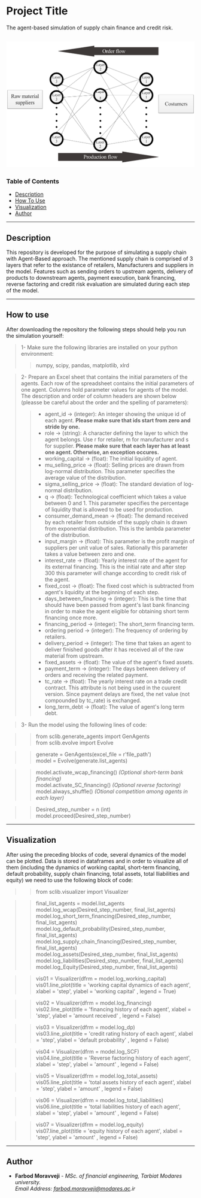 # Project Title

The agent-based simulation of supply chain finance and credit risk.

![3-layered supply chain](./charts/chart1.png)
---
### Table of Contents

- [Description](#description)
- [How To Use](#how_to_use)
- [Visualization](#visualizing)
- [Author](#author)

---
## Description

This repository is developed for the purpose of simulating a supply chain with
Agent-Based approach. The mentioned supply chain is comprised of 3 layers that
refer to the existance of retailers, Manufacturers and suppliers in the model.
Features such as sending orders to upstream agents, delivery of products to 
downstream agents, payment execution, bank financing, reverse factoring and 
credit risk evaluation are simulated during each step of the model.

---
## How to use

After downloading the repository the following steps should help you run the
simulation yourself:

> 1- Make sure the following libraries are installed on your python environment:
>> numpy, scipy, pandas, matplotlib, xlrd

> 2- Prepare an Excel sheet that contains the initial parameters of the agents. Each row of the spreadsheet contains the initial parameters of one agent. Columns hold parameter values for agents of the model. The description and order of column headers are shown below (pleasse be careful about the order and the spelling of parameters):
>> * agent_id -> (integer): An integer showing the unique id of each agent. **Please make sure that ids start from zero and stride by one.**
>> * role -> (string): A character defining the layer to which the agent belongs. Use r for retailer, m for manufacturer and s for supplier. **Please make sure that each layer has at least one agent. Otherwise, an exception occures.**
>> * working_capital -> (float): The initial liquidity of agent.
>> * mu_selling_price -> (float): Selling prices are drawn from log-normal distribution. This parameter specifies the average value of the distribution.
>> * sigma_selling_price -> (float): The standard deviation of log-normal distribution.
>> * q -> (float): Technological coefficient which takes a value between 0 and 1. This parameter specifies the percentage of liquidity that is allowed to be used for production.
>> * consumer_demand_mean -> (float): The demand received by each retailer from outside of the supply chain is drawn from exponential distribution. This is the lambda parameter of the distribution.
>> * input_margin -> (float): This parameter is the profit margin of suppliers per unit value of sales. Rationally this parameter takes a value between zero and one.
>> * interest_rate -> (float): Yearly interest rate of the agent for its external financing. This is the initial rate and after step 300 this parameter will change according to credit risk of the agent.
>> * fixed_cost -> (float): The fixed cost which is subtracted from agent's liquidity at the beginning of each step.
>> * days_between_financing -> (integer): This is the time that should have been passed from agent's last bank financing in order to make the agent eligible for obtaining short term financing once more.
>> * financing_period -> (integer): The short_term financing term.
>> * ordering period -> (integer): The frequency of ordering by retailers.
>> * delivery_period -> (integer): The time that takes an agent to deliver finished goods after it has received all of the raw material from upstream.
>> * fixed_assets -> (float): The value of the agent's fixed assets.
>> * payment_term -> (integer): The days between delivery of orders and receiving the related payment.
>> * tc_rate -> (float): The yearly interest rate on a trade credit contract. This attribute is not being used in the cuurent version. Since payment delays are fixed, the net value (not compounded by tc_rate) is exchanged.
>> * long_term_debt -> (float): The value of agent's long term debt.

> 3- Run the model using the following lines of code:

>> from sclib.generate_agents import GenAgents  
>> from sclib.evolve import Evolve  

>> generate = GenAgents(excel_file = r'file_path')  
>> model = Evolve(generate.list_agents)  

>> model.activate_wcap_financing()  _(Optional short-term bank financing)_  
>> model.activate_SC_financing()    _(Optional reverse factoring)_  
>> model.always_shuffle()           _(Otional competition among agents in each layer)_  

>> Desired_step_number = n (int)  
>> model.proceed(Desired_step_number)  

---
## Visualization

After using the preceding blocks of code, several dynamics of the model can be plotted. Data is stored in dataframes and in order to 
visualize all of them (including the dynamics of working capital, short-term financing, default probability, supply chain financing, total assets, total lliabilities and equity) we need to use the following block of code:

>> from sclib.visualizer import Visualizer  

>> final_list_agents = model.list_agents  
>> model.log_wcap(Desired_step_number, final_list_agents)  
>> model.log_short_term_financing(Desired_step_number, final_list_agents)  
>> model.log_default_probability(Desired_step_number, final_list_agents)  
>> model.log_supply_chain_financing(Desired_step_number, final_list_agents)  
>> model.log_assets(Desired_step_number, final_list_agents)  
>> model.log_liabilities(Desired_step_number, final_list_agents)  
>> model.log_Equity(Desired_step_number, final_list_agents)  

>> vis01 = Visualizer(dfrm = model.log_working_capital)  
>> vis01.line_plot(title = 'working capital dynamics of each agent', xlabel = 'step', ylabel = 'working capital' , legend = True)  

>> vis02 = Visualizer(dfrm = model.log_financing)  
>> vis02.line_plot(title = 'financing history of each agent', xlabel = 'step', ylabel = 'amount received' , legend = False)  

>> vis03 = Visualizer(dfrm = model.log_dp)  
>> vis03.line_plot(title = 'credit rating history of each agent', xlabel = 'step', ylabel = 'default probability' , legend = False)  

>> vis04 = Visualizer(dfrm = model.log_SCF)  
>> vis04.line_plot(title = 'Reverse factoring history of each agent', xlabel = 'step', ylabel = 'amount' , legend = False)  

>> vis05 = Visualizer(dfrm = model.log_total_assets)  
>> vis05.line_plot(title = 'total assets history of each agent', xlabel = 'step', ylabel = 'amount' , legend = False)  

>> vis06 = Visualizer(dfrm = model.log_total_liabilities)  
>> vis06.line_plot(title = 'total liabilities history of each agent', xlabel = 'step', ylabel = 'amount' , legend = False)  

>> vis07 = Visualizer(dfrm = model.log_equity)  
>> vis07.line_plot(title = 'equity history of each agent', xlabel = 'step', ylabel = 'amount' , legend = False)  
 

---
## Author

* **Farbod Moravveji** - *MSc. of financial engineering, Tarbiat Modares university.*  
_Email Address: farbod.moravveji@modares.ac.ir_

